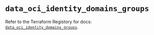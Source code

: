 # `data_oci_identity_domains_groups`

Refer to the Terraform Registory for docs: [`data_oci_identity_domains_groups`](https://registry.terraform.io/providers/oracle/oci/6.18.0/docs/data-sources/identity_domains_groups).
